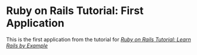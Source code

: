 # Ruby on Rails Tutorial: First Application

This is the first application from the tutorial for
[*Ruby on Rails Tutorial: Learn Rails by Example*](http://railstutorial.org/)

